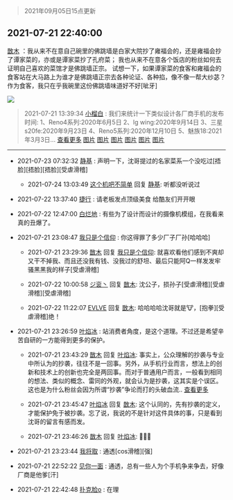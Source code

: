 > 2021年09月05日15点更新
<link rel="stylesheet" href="https://cdn.jsdelivr.net/gh/taotie6/sampleJSON@main/css/photo_show.css">


 ## 2021-07-21 22:40:00 

 [㪚木](https://www.coolapk.com/feed/28581816?shareKey=YjFhMTFmMzVlZjMxNjEzMTc4Mjc~) ：我从来不在意自己碗里的佛跳墙是白家大院抄了雍福会的，还是雍福会抄了谭家菜的，亦或是谭家菜抄了孔府菜；
我也从来不在意各个饭店的粉丝如何去证明自己喜欢的菜馆才是佛跳墙正宗。
试想一下，如果谭家菜的食客和雍福会的食客站在大马路上为谁才是佛跳墙正宗去各种论证、各种掐，像不像一帮大纱苾？<!--break-->
作为食客，我只在乎我碗里这份佛跳墙味道好不好[呲牙] 

<div class="album">
<img class="img-item" src="http://image.coolapk.com/feed/2019/0507/23/1081091_4586_1095@230x167.gif" />
</div>

> 2021-07-21 13:39:34 
> [小榴白](https://www.coolapk.com/feed/28568534?shareKey=MTdmN2VhMDIzOGEwNjEzMTc4Mjc~) : 我们来统计一下类似设计各厂商手机的发布时间: 1、Reno4系列:2020年6月5日 2、lg wing:2020年9月14日 3、三星s20fe:2020年9月23日 4、Reno5系列:2020年12月10日 5、魅族18:2021年3月3日... <a href="">查看更多</a> 
[图片](http://image.coolapk.com/feed/2021/0721/13/3421566_cde9842b_5964_9383@1080x720.jpeg)
[图片](http://image.coolapk.com/feed/2021/0721/13/3421566_01b24bff_5964_9385@2560x1701.jpeg)
[图片](http://image.coolapk.com/feed/2021/0721/13/3421566_4c040508_5964_9386@800x800.jpeg)
[图片](http://image.coolapk.com/feed/2021/0721/13/3421566_09eaa1aa_5964_9388@1080x1393.jpeg)
[图片](http://image.coolapk.com/feed/2021/0721/13/3421566_4a435f22_5964_939@1176x1087.jpeg)
[图片](http://image.coolapk.com/feed/2021/0721/13/3421566_86ff0e9b_5964_9392@792x1119.png)

 ------- 

- 2021-07-23 07:32:32 [静基](uid=1353091) : 声明一下，沈哥提过的名家菜系一个没吃过[捂脸][捂脸][捂脸][受虐滑稽] 

    - 2021-07-24 13:03:49 [这个机吧不简单](uid=1906762) 回复 [静基](uid=1353091): 听都没听说过 

- 2021-07-22 13:37:40 [捷行](uid=1629443) : 请老板发点顶级美食  给酷友们开开眼 

- 2021-07-22 12:47:00 [白烂地](uid=2557325) : 有些为了设计而设计的摄像机模组，在我看来真的丑爆了。 

- 2021-07-21 23:08:47 [我只是个信仰](uid=2073530) : 你这得罪了多少厂子厂孙[哈哈哈] 

    - 2021-07-21 23:29:36 [㪚木](uid=1081091) 回复 [我只是个信仰](uid=2073530): 就喜欢看他们感到不爽却又干不掉我、而且还没我有钱、没我过的舒坦、最后只能阿Q一样发发牢骚黑黑我的样子[受虐滑稽] 

    - 2021-07-22 10:00:58 [ジ衮丶](uid=494451) 回复 [㪚木](uid=1081091): 沈公子，损孙子[受虐滑稽][受虐滑稽][受虐滑稽] 

    - 2021-07-22 11:22:07 [EVLVE](uid=624501) 回复 [㪚木](uid=1081091): 哈哈哈哈沈哥就是🐮，[抱拳][受虐滑稽]绝！ 

- 2021-07-21 23:26:59 [叶焰冰](uid=1065430) : 站消费者角度，是这个道理。不过还是希望辛苦自研的一方能得到更多的保护。 

    - 2021-07-21 23:43:29 [㪚木](uid=1081091) 回复 [叶焰冰](uid=1065430): 事实上，公众理解的抄袭与专业中所认为的抄袭，往往不是一回事。另外，从手机行业而言，想法上的创新和技术上的创新也完全是两回事。而对于普通用户而言，一般看到相同的想法、类似的概念、雷同的外观，就会认为是抄袭，这其实是个误区。这也是为什么粉丝会因为所谓“抄袭”争论而打的头破血流.. <a href="/feed/replyList?id=218700250">查看更多</a> 

    - 2021-07-21 23:45:47 [叶焰冰](uid=1065430) 回复 [㪚木](uid=1081091): 这个认同的，先有抄袭的定义，才能保护免于被抄袭。忘了说，我说的不是针对这件具体的事，只是看到沈哥的留言有感而发。 

    - 2021-07-21 23:46:26 [㪚木](uid=1081091) 回复 [叶焰冰](uid=1065430): 🤝🤝🤝 

- 2021-07-21 23:23:44 [我将取](uid=2640994) : 通透[cos滑稽][强] 

- 2021-07-21 22:52:22 [见你一面](uid=598942) : 通透，总有一些人为个手机争来争去，好像厂商是他爹[汗] 

- 2021-07-21 22:42:48 [扑克脸o](uid=688494) : 在理 

